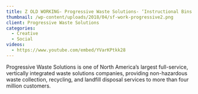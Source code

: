 ```yaml
---
title: Z OLD WORKING- Progressive Waste Solutions- ‘Instructional Bins’
thumbnail: /wp-content/uploads/2018/04/sf-work-progressive2.png
client: Progressive Waste Solutions
categories:
  - Creative
  - Social
videos:
  - https://www.youtube.com/embed/YVarKPtkk28
---
```

<p>
 Progressive Waste Solutions is one of North
                              America’s largest full-service, vertically
                              integrated waste solutions companies, providing
                              non-hazardous waste collection, recycling, and
                              landfill disposal services to more than four
                              million customers.
</p>

